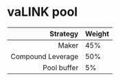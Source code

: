 # vaLINK pool
|Strategy | Weight |
|-------: | --------|
|Maker | 45%    |
|Compound Leverage | 50%     |
|Pool buffer | 5%     |
